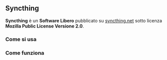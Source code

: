 ## Syncthing

__Syncthing__ è un __Software Libero__ pubblicato su [syncthing.net](http://syncthing.net) sotto licenza __Mozilla Public License Versione 2.0__.

### Come si usa

### Come funziona
